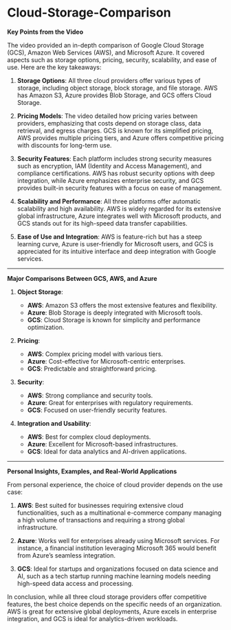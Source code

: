 # Cloud-Storage-Comparison

**Key Points from the Video**

The video provided an in-depth comparison of Google Cloud Storage (GCS), Amazon Web Services (AWS), and Microsoft Azure. It covered aspects such as storage options, pricing, security, scalability, and ease of use. Here are the key takeaways:

1. **Storage Options**: All three cloud providers offer various types of storage, including object storage, block storage, and file storage. AWS has Amazon S3, Azure provides Blob Storage, and GCS offers Cloud Storage.
   
2. **Pricing Models**: The video detailed how pricing varies between providers, emphasizing that costs depend on storage class, data retrieval, and egress charges. GCS is known for its simplified pricing, AWS provides multiple pricing tiers, and Azure offers competitive pricing with discounts for long-term use.
   
3. **Security Features**: Each platform includes strong security measures such as encryption, IAM (Identity and Access Management), and compliance certifications. AWS has robust security options with deep integration, while Azure emphasizes enterprise security, and GCS provides built-in security features with a focus on ease of management.

4. **Scalability and Performance**: All three platforms offer automatic scalability and high availability. AWS is widely regarded for its extensive global infrastructure, Azure integrates well with Microsoft products, and GCS stands out for its high-speed data transfer capabilities.

5. **Ease of Use and Integration**: AWS is feature-rich but has a steep learning curve, Azure is user-friendly for Microsoft users, and GCS is appreciated for its intuitive interface and deep integration with Google services.

---

**Major Comparisons Between GCS, AWS, and Azure**

1. **Object Storage**:
   - **AWS**: Amazon S3 offers the most extensive features and flexibility.
   - **Azure**: Blob Storage is deeply integrated with Microsoft tools.
   - **GCS**: Cloud Storage is known for simplicity and performance optimization.

2. **Pricing**:
   - **AWS**: Complex pricing model with various tiers.
   - **Azure**: Cost-effective for Microsoft-centric enterprises.
   - **GCS**: Predictable and straightforward pricing.

3. **Security**:
   - **AWS**: Strong compliance and security tools.
   - **Azure**: Great for enterprises with regulatory requirements.
   - **GCS**: Focused on user-friendly security features.

4. **Integration and Usability**:
   - **AWS**: Best for complex cloud deployments.
   - **Azure**: Excellent for Microsoft-based infrastructures.
   - **GCS**: Ideal for data analytics and AI-driven applications.

---

**Personal Insights, Examples, and Real-World Applications**

From personal experience, the choice of cloud provider depends on the use case:

1. **AWS**: Best suited for businesses requiring extensive cloud functionalities, such as a multinational e-commerce company managing a high volume of transactions and requiring a strong global infrastructure.

2. **Azure**: Works well for enterprises already using Microsoft services. For instance, a financial institution leveraging Microsoft 365 would benefit from Azure’s seamless integration.

3. **GCS**: Ideal for startups and organizations focused on data science and AI, such as a tech startup running machine learning models needing high-speed data access and processing.

In conclusion, while all three cloud storage providers offer competitive features, the best choice depends on the specific needs of an organization. AWS is great for extensive global deployments, Azure excels in enterprise integration, and GCS is ideal for analytics-driven workloads.

